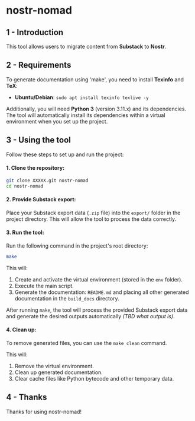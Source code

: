 # nostr-nomad

## 1 - Introduction


This tool allows users to migrate content from **Substack** to **Nostr**.

## 2 - Requirements

To generate documentation using 'make', you need to install **Texinfo** and **TeX**:

- **Ubuntu/Debian**: `sudo apt install texinfo texlive -y`

Additionally, you will need **Python 3** (version 3.11.x) and its dependencies. The tool will automatically install its dependencies within a virtual environment when you set up the project.

## 3 - Using the tool

Follow these steps to set up and run the project:

#### 1.  **Clone the repository**:

   ```bash
   git clone XXXXX.git nostr-nomad
   cd nostr-nomad
   ```

#### 2.  **Provide Substack export**:

Place your Substack export data (`.zip` file) into the `export/` folder in the project directory.
This will allow the tool to process the data correctly.

#### 3.  **Run the tool**:

Run the following command in the project's root directory:

 ```bash
 make
 ```

This will:  
   1.  Create and activate the virtual environment (stored in the `env` folder).
   2.  Execute the main script.
   3.  Generate the documentation: `README.md` and placing all other generated documentation in the `build_docs` directory.  

After running `make`, the tool will process the provided Substack export data and generate the desired outputs automatically *(TBD what output is)*.

#### 4.  **Clean up**:

To remove generated files, you can use the `make clean` command.  

This will:
   1.  Remove the virtual environment.
   2.  Clean up generated documentation.
   3.  Clear cache files like Python bytecode and other temporary data.
 
## 4 - Thanks

Thanks for using nostr-nomad!

